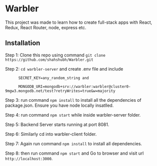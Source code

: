 # Warbler
 This project was made to learn how to create full-stack apps with React, Redux, React Router, node, express etc.
 
 ## Installation
 
 Step 1: Clone this repo using command `git clone https://github.com/shahshubh/Warbler.git`
 
 Step 2: `cd warbler-server` and create .env file and include 
 
          SECRET_KEY=any_random_string and            
          
          MONGODB_URI=mongodb+srv://warbler:warbler@cluster0-9mgw3.mongodb.net/test?retryWrites=true&w=majority
          
 Step 3: run command `npm install` to install all the dependencies of package.json. Ensure you have node locally insatlled.
 
 Step 4: run command `npm start` while inside warbler-server folder.
 
 Step 5: Backend Server starts running at port 8081.
  
 Step 6: Similarly cd into warbler-client folder.
 
 Step 7: Again run command `npm install` to install all dependencies.
 
 Step 8: then run command `npm start` and Go to browser and visit url `http://localhost:3000`.
